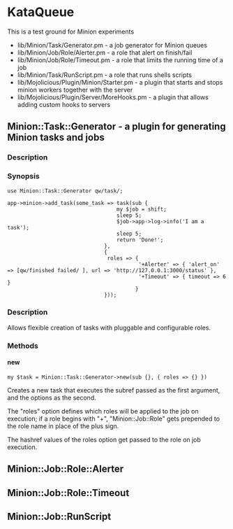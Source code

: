# KataQueue

This is a test ground for Minion experiments

- lib/Minion/Task/Generator.pm - a job generator for Minion queues 
- lib/Minion/Job/Role/Alerter.pm - a role that alert on finish/fail
- lib/Minion/Job/Role/Timeout.pm - a role that limits the running time of a job
- lib/Minion/Task/RunScript.pm - a role that runs shells scripts
- lib/Mojolicious/Plugin/Minion/Starter.pm - a plugin that starts and stops minion workers together with the server
- lib/Mojolicious/Plugin/Server/MoreHooks.pm - a plugin that allows adding custom hooks to servers

## Minion::Task::Generator - a plugin for generating Minion tasks and jobs 

### Description

### Synopsis

    use Minion::Task::Generator qw/task/;

    app->minion->add_task(some_task => task(sub {
                                       my $job = shift;
                                       sleep 5;
                                       $job->app->log->info('I am a task');
                                       sleep 5;
                                       return 'Done!';
                                   },
                                   {
                                    roles => {
                                              '+Alerter' => { 'alert_on' => [qw/finished failed/ ], url => 'http://127.0.0.1:3000/status' },
                                              '+Timeout' => { timeout => 6 }
                                             }
                                   }));


### Description

Allows flexible creation of tasks with pluggable and configurable roles. 

### Methods

#### new

    my $task = Minion::Task::Generator->new(sub {}, { roles => {} })

Creates a new task that executes the subref passed as the first argument, and the options as the second.

The "roles" option defines which roles will be applied to the job on execution; if a role begins with "+", "Minion::Job::Role" gets prepended to the role name in place of the plus sign.

The hashref values of the roles option get passed to the role on job execution. 

## Minion::Job::Role::Alerter

## Minion::Job::Role::Timeout

## Minion::Job::RunScript